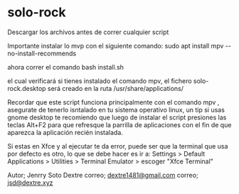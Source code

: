 # solo-rock
Descargar los archivos antes de correr cualquier script 

Importante instalar lo mvp con el siguiente comando:
sudo apt install mpv --no-install-recommends

ahora correr el comando
bash install.sh

el cual verificará si tienes instalado el comando mpv, el fichero solo-rock.desktop será creado 
en la ruta /usr/share/applications/

Recordar que este script funciona principalmente con el comando mpv , asegurate de tenerlo isntalado en tu sistema operativo linux, un tip si usas gnome desktop te recomiendo que luego de instalar el script presiones las teclas Alt+F2 para que refresque la parrilla de aplicaciones con el fin de que aparezca la aplicación recién instalada.

Si estas en Xfce y al ejecutar te da error, puede ser que la terminal que usa por defecto es otro, lo que se debe hacer es ir a: Settings >  Default Applications > Utilities > Terminal Emulator > escoger "Xfce Terminal"

Autor; Jenrry Soto Dextre
correo; dextre1481@gmail.com
correo; jsd@dextre.xyz

